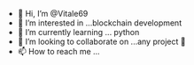 - 👋 Hi, I’m @Vitale69
- 👀 I’m interested in ...blockchain development 
- 🌱 I’m currently learning ... python
- 💞️ I’m looking to collaborate on ...any project 🚀
- 📫 How to reach me ...

<!---
Vitale69/Vitale69 is a ✨ special ✨ repository because its `README.md` (this file) appears on your GitHub profile.
You can click the Preview link to take a look at your changes.
--->
